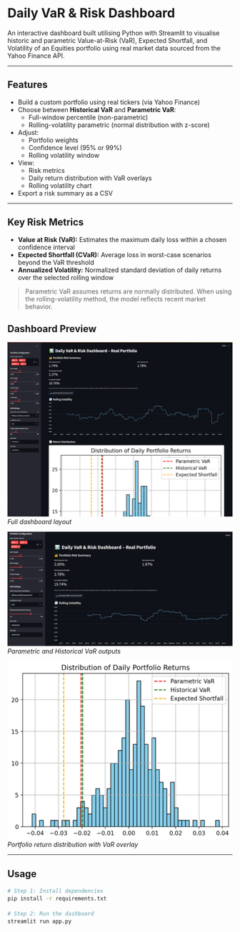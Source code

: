 #  Daily VaR & Risk Dashboard

An interactive dashboard built utilising Python with Streamlit to visualise historic and parametric Value-at-Risk (VaR), Expected Shortfall, and Volatility of an Equities portfolio using real market data sourced from the Yahoo Finance API.

---

## Features


- Build a custom portfolio using real tickers (via Yahoo Finance)
- Choose between **Historical VaR** and **Parametric VaR**:
  - Full-window percentile (non-parametric)
  - Rolling-volatility parametric (normal distribution with z-score)
- Adjust:
  - Portfolio weights
  - Confidence level (95% or 99%)
  - Rolling volatility window
- View:
  - Risk metrics
  - Daily return distribution with VaR overlays
  - Rolling volatility chart
- Export a risk summary as a CSV

---


##  Key Risk Metrics

- **Value at Risk (VaR):** Estimates the maximum daily loss within a chosen confidence interval
- **Expected Shortfall (CVaR):** Average loss in worst-case scenarios beyond the VaR threshold
- **Annualized Volatility:** Normalized standard deviation of daily returns over the selected rolling window

>  Parametric VaR assumes returns are normally distributed. When using the rolling-volatility method, the model reflects recent market behavior.

## Dashboard Preview

![Overview](./screenshots/overview.png)
*Full dashboard layout*

![VaR Metrics](./screenshots/metrics.png)
*Parametric and Historical VaR outputs*

![Return Distribution](./screenshots/distribution.png)
*Portfolio return distribution with VaR overlay*

---

## Usage

```bash
# Step 1: Install dependencies
pip install -r requirements.txt

# Step 2: Run the dashboard
streamlit run app.py
```
